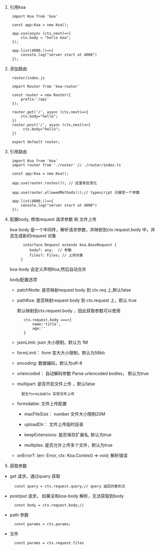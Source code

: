 1. 引用koa

        import Koa from 'koa'

        const app:Koa = new Koa();

        app.use(async (ctx,next)=>{
            ctx.body = "hello koa";
        });

        app.list(4000,()=>{
            console.log("server start at 4000")
        });

2. 添加路由

        router/index.js

        import Router from 'koa-router'

        const router = new Router({
            prefix:'/api'
        });

        router.get('/', async (ctx,next)=>{
            ctx.body="hello";
        })
        router.post('/', async (ctx,next)=>{
             ctx.body="hello";
        })

        export default router;

3. 引用路由

        import Koa from 'koa'
        import router from './router' // ./router/index.ts 

        const app:Koa = new Koa();

        app.use(router.routes()); // 这里有些变化

        app.use(router.allowedMethods());// typescript 只接受一个参数

        app.list(4000,()=>{
            console.log("server start at 4000")
        });

4. 配置body, 修改request 请求参数 和 文件上传

    koa-body 是一个中间件，解析请求参数，并映射到ctx.request.body 中，并且生成新的request 对象

             interface Request extends Koa.BaseRequest {
                body?: any;  // 参数
                files?: Files; // 上传对象
            }
    koa-body 会定义声明Koa,然后自动合并

   body配置选项

   + patchNode: 是否映射request body 到 ctx.req 上,默认false

   + pathKoa: 是否映射request body 到 ctx.request 上，默认 true

      默认映射到ctx.request.body  ，因此获取参数可以使用

            ctx.request.body ===>{
                name:'title',
                age:''
            }
    + jsonLimit: json 大小限制，默认为 1M

    + formLimit： form 变大大小限制，默认为56kb

    + encoding: 数据编码，默认为utf-8

    + urlencoded： 自动解码参数 Parse urlencoded bodies， 默认为true

    + multipart: 是否开启文件上传 ，默认false

            配合formidable 实现文件上传

    + formidable: 文件上传配置

        + maxFileSize： number 文件大小限制20M

        + uploadDir： 文件上传临时目录

        + keepExtensions: 是否保存扩展名, 默认为true

        + multiples: 是否允许上传多个文件，默认为true

    + onError?: (err: Error, ctx: Koa.Context) => void; 解析错误

4. 获取参数

+ get 请求，通过query 获取

        const query = ctx.request.query;// query 返回对象形式

+ post/put 请求， 如果没有koa-body 解析，无法获取到body 

        const body = ctx.request.body;// 

+ path 参数

        const params = ctx.params;

+ 文件

        const params = ctx.request.files